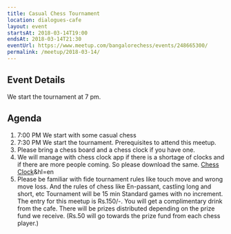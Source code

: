```yaml
---
title: Casual Chess Tournament
location: dialogues-cafe
layout: event
startsAt: 2018-03-14T19:00
endsAt: 2018-03-14T21:30
eventUrl: https://www.meetup.com/bangalorechess/events/248665300/
permalink: /meetup/2018-03-14/
---
```

## Event Details
We start the tournament at 7 pm.
## Agenda
1. 7:00 PM We start with some casual chess
1. 7:30 PM We start the tournament. Prerequisites to attend this meetup.
1. Please bring a chess board and a chess clock if you have one.
1. We will manage with chess clock app if there is a shortage of clocks and if there are more people coming. So please download the same. [Chess Clock](https://play.google.com/store/apps/details?id=com.chess.clock)&hl=en
1. Please be familiar with fide tournament rules like touch move and wrong move loss. And the rules of chess like En-passant, castling long and short, etc Tournament will be 15 min Standard games with no increment. The entry for this meetup is Rs.150/-. You will get a complimentary drink from the cafe.
There will be prizes distributed depending on the prize fund we receive. (Rs.50 will go towards the prize fund from each chess player.)

 
